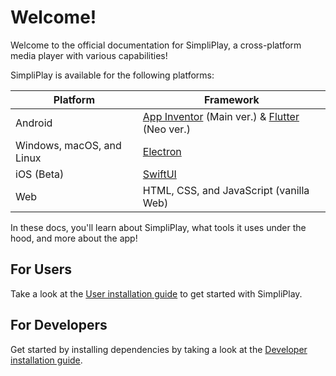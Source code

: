 # Welcome!
Welcome to the official documentation for SimpliPlay, a cross-platform media player with various capabilities!

SimpliPlay is available for the following platforms:

| Platform | Framework |
| ----------- | ----------- |
| Android | [App Inventor](https://appinventor.mit.edu/) (Main ver.) & [Flutter](https://flutter.dev) (Neo ver.) |
| Windows, macOS, and Linux | [Electron](https://electronjs.org) |
| iOS (Beta) | [SwiftUI](https://developer.apple.com/xcode/swiftui/) |
| Web | HTML, CSS, and JavaScript (vanilla Web) |

In these docs, you'll learn about SimpliPlay, what tools it uses under the hood, and more about the app!

## For Users
Take a look at the [User installation guide](https://simpliplay.netlify.app/docs/docs/General/user-install/) to get started with SimpliPlay.

## For Developers
Get started by installing dependencies by taking a look at the [Developer installation guide](https://simpliplay.netlify.app/docs/docs/Developers/dev-install/).


